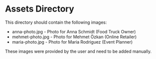 # Assets Directory

This directory should contain the following images:
- anna-photo.jpg - Photo for Anna Schmidt (Food Truck Owner)
- mehmet-photo.jpg - Photo for Mehmet Özkan (Online Retailer)  
- maria-photo.jpg - Photo for Maria Rodriguez (Event Planner)

These images were provided by the user and need to be added manually.